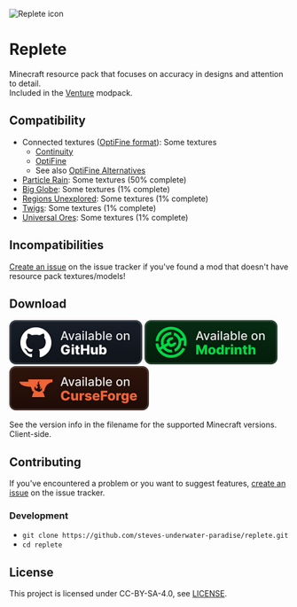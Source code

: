 ![Replete icon](docs/assets/icon/icon_128x128.png)

# Replete

Minecraft resource pack that focuses on accuracy in designs and attention to detail.  
Included in the [Venture](https://github.com/steves-underwater-paradise/venture) modpack.

## Compatibility

- Connected textures ([OptiFine format](https://optifine.readthedocs.io/ctm.html)): Some textures
  - [Continuity](https://modrinth.com/mod/continuity)
  - [OptiFine](https://optifine.net)
  - See also [OptiFine Alternatives](https://optifine.alternatives.lambdaurora.dev)
- [Particle Rain](https://modrinth.com/mod/particle-rain): Some textures (50% complete)
- [Big Globe](https://modrinth.com/mod/big-globe): Some textures (1% complete)
- [Regions Unexplored](https://modrinth.com/mod/regions-unexplored): Some textures (1% complete)
- [Twigs](https://modrinth.com/mod/twigs): Some textures (1% complete)
- [Universal Ores](https://modrinth.com/mod/universal_ores): Some textures (1% complete)

## Incompatibilities

[Create an issue](https://github.com/steves-underwater-paradise/replete/issues/new) on the issue tracker if you've found a mod that doesn't have resource pack textures/models!

## Download

[![GitHub](https://github.com/intergrav/devins-badges/raw/2dc967fc44dc73850eee42c133a55c8ffc5e30cb/assets/cozy/available/github_vector.svg)](https://github.com/steves-underwater-paradise/replete)
[![Modrinth](https://github.com/intergrav/devins-badges/raw/2dc967fc44dc73850eee42c133a55c8ffc5e30cb/assets/cozy/available/modrinth_vector.svg)](https://modrinth.com/resourcepack/replete)
[![CurseForge](https://github.com/intergrav/devins-badges/raw/2dc967fc44dc73850eee42c133a55c8ffc5e30cb/assets/cozy/available/curseforge_vector.svg)](https://www.curseforge.com/minecraft/texture-packs/replete)

See the version info in the filename for the supported Minecraft versions.  
Client-side.

## Contributing

If you've encountered a problem or you want to suggest
features, [create an issue](https://github.com/steves-underwater-paradise/replete/issues/new) on the issue tracker.

### Development

- `git clone https://github.com/steves-underwater-paradise/replete.git`
- `cd replete`

## License

This project is licensed under CC-BY-SA-4.0, see [LICENSE](LICENSE).
